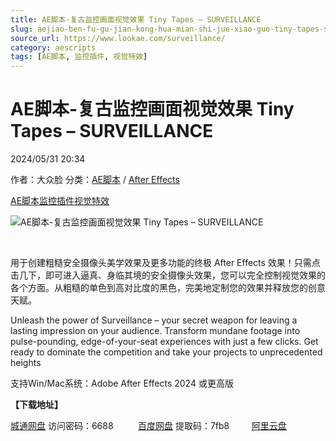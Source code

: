 ```yaml
---
title: AE脚本-复古监控画面视觉效果 Tiny Tapes – SURVEILLANCE
slug: aejiao-ben-fu-gu-jian-kong-hua-mian-shi-jue-xiao-guo-tiny-tapes-surveillance
source_url: https://www.lookae.com/surveillance/
category: aescripts
tags: [AE脚本, 监控插件, 视觉特效]
---
```

# AE脚本-复古监控画面视觉效果 Tiny Tapes – SURVEILLANCE

2024/05/31 20:34

作者：大众脸
分类：[AE脚本](https://www.lookae.com/after-effects/aescripts/) / [After Effects](https://www.lookae.com/after-effects/)

[AE脚本](https://www.lookae.com/tag/ae%e8%84%9a%e6%9c%ac/)[监控插件](https://www.lookae.com/tag/%e7%9b%91%e6%8e%a7%e6%8f%92%e4%bb%b6/)[视觉特效](https://www.lookae.com/tag/%e8%a7%86%e8%a7%89%e7%89%b9%e6%95%88/)

![AE脚本-复古监控画面视觉效果 Tiny Tapes – SURVEILLANCE](https://www.lookae.com/wp-content/uploads/2024/05/TinyTapes-surveillance.jpg "AE脚本-复古监控画面视觉效果 Tiny Tapes – SURVEILLANCE-LookAE.com")

[﻿](http://cloud.video.taobao.com/play/u/null/p/1/e/6/t/1/465533023450.mp4)

用于创建粗糙安全摄像头美学效果及更多功能的终极 After Effects 效果！只需点击几下，即可进入逼真、身临其境的安全摄像头效果，您可以完全控制视觉效果的各个方面。从粗糙的单色到高对比度的黑色，完美地定制您的效果并释放您的创意天赋。

Unleash the power of Surveillance – your secret weapon for leaving a lasting impression on your audience. Transform mundane footage into pulse-pounding, edge-of-your-seat experiences with just a few clicks. Get ready to dominate the competition and take your projects to unprecedented heights

支持Win/Mac系统：Adobe After Effects 2024 或更高版

**【下载地址】**

[城通网盘](https://url70.ctfile.com/f/2827370-1251869002-9e8c30?p=4431) 访问密码：6688          [百度网盘](https://pan.baidu.com/s/1XYlIbM1736cy3q6MBd0ugQ?pwd=7fb8) 提取码：7fb8         [阿里云盘](https://www.alipan.com/s/tAwVikNBbyF)
